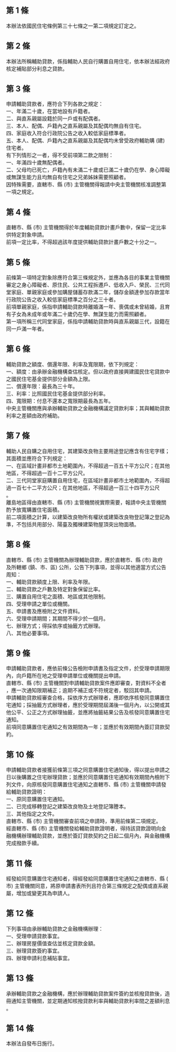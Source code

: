 第 1 條
-------
本辦法依國民住宅條例第三十七條之一第二項規定訂定之。

第 2 條
-------
本辦法所稱輔助貸款，係指輔助人民自行購置自用住宅，依本辦法經政府  
核定補貼部分利息之貸款。

第 3 條
-------
申請輔助貸款者，應符合下列各款之規定：  
一、年滿二十歲，在當地設有戶籍者。  
二、與直系親屬設籍於同一戶或有配偶者。  
三、本人、配偶、戶籍內之直系親屬及其配偶均無自有住宅。  
四、家庭收入符合行政院公告之收入較低家庭標準者。  
五、本人、配偶、戶籍內之直系親屬及其配偶均未曾受政府輔助購 (建)  
    住宅者。  
有下列情形之一者，得不受前項第二款之限制：  
一、年滿四十歲無配偶者。  
二、父母均已死亡，戶籍內有未滿二十歲或已滿二十歲仍在學、身心障礙  
    或無謀生能力且均無自有住宅之兄弟姊妹需要照顧者。  
因特殊需要，直轄市、縣 (市) 主管機關得報請中央主管機關核准調整第  
一項之規定。

第 4 條
-------
直轄市、縣 (市) 主管機關得於年度輔助貸款計畫戶數中，保留一定比率  
供特定對象申請。  
前項一定比率，不得超過該年度提供輔助貸款計畫戶數之十分之一。

第 5 條
-------
前條第一項特定對象除應符合第三條規定外，並應為各目的事業主管機關  
審定之身心障礙者、原住民、公共工程拆遷戶、低收入戶、榮民、三代同  
堂家庭、單親家庭或參加購屋儲蓄存款滿二年，儲存金額達參加存款當年  
行政院公告之收入較低家庭標準之百分之三十者。  
前項單親家庭，係指申請輔助貸款時離婚滿一年、喪偶或未曾結婚，且育  
有子女為未成年或年滿二十歲仍在學、無謀生能力而需照顧者。  
第一項所稱三代同堂家庭，係指申請輔助貸款時與直系親屬三代，設籍在  
同一戶滿一年者。

第 6 條
-------
輔助貸款之額度、償還年限、利率及寬限期，依下列規定：  
一、額度：由承辦金融機構查估核定。但以政府直接興建國民住宅貸款中  
    之國民住宅基金提供部分金額為上限。  
二、償還年限：最長為三十年。  
三、利率：比照國民住宅基金提供部分利率。  
四、寬限期：付息不還本之寬限期最長為五年。  
中央主管機關應與承辦輔助貸款之金融機構議定貸款利率；其與輔助貸款  
利率之差額由政府補助。

第 7 條
-------
輔助人民自購之自用住宅，其建築改良物主要用途登記應含有住宅字樣；  
其面積並應符合下列規定：  
一、在區域計畫非都市土地範圍內，不得超過一百五十平方公尺；在其他  
    地區，不得超過一百十二平方公尺。  
二、三代同堂家庭購置自用住宅，在區域計畫非都市土地範圍內，不得超  
    過一百七十二平方公尺；在其他地區，不得超過一百三十四平方公尺  
    。  
離島地區得由直轄市、縣 (市) 主管機關視實際需要，報請中央主管機關  
酌予放寬購置住宅面積。  
前二項面積之計算，以建築改良物所有權狀或建築改良物登記簿之登記為  
準，不包括共用部分、陽臺及獨棟建築物屋頂突出物面積。

第 8 條
-------
直轄市、縣 (市) 主管機關為辦理輔助貸款，應於直轄市、縣 (市) 政府  
及所轄鄉 (鎮、市、區) 公所，公告下列事項，並得以其他適當方式公告  
周知：  
一、輔助貸款額度上限、利率及年限。  
二、輔助貸款之戶數及特定對象保留比率。  
三、購置自用住宅之面積、地區或其他限制。  
四、受理申請之單位或機關。  
五、申請書及應檢附之文件資料。  
六、受理申請期間；其期間不得少於一個月。  
七、辦理方式；得採依序或抽籤方式辦理。  
八、其他必要事項。

第 9 條
-------
申請輔助貸款者，應依前條公告檢附申請書及指定文件，於受理申請期限  
內，向戶籍所在地之受理申請單位或機關提出申請。  
直轄市、縣 (市) 主管機關對申請輔助貸款案件應即審查，對資料不全者  
，應一次通知限期補正；逾期不補正或不符規定者，駁回其申請。  
申請輔助貸款經審查合格，採依序方式辦理者，應即依序核發同意購置住  
宅通知；採抽籤方式辦理者，應於受理期間屆滿後一個月內，以公開或其  
他公平、公正之方式辦理抽籤，並應將抽籤結果公告及核發同意購置住宅  
通知。  
前項同意購置住宅通知之有效期間為一年；並應於有效期間內簽訂貸款契  
約。

第 10 條
--------
申請輔助貸款者接獲前條第三項之同意購置住宅通知後，得以提出申請之  
日以後購置之住宅辦理貸款；並應於同意購置住宅通知有效期間內檢附下  
列文件，向原核發同意購置住宅通知之直轄市、縣 (市) 主管機關申請發  
給輔助貸款證明：  
一、原同意購置住宅通知。  
二、已完成移轉登記之建築改良物及土地登記簿謄本。  
三、其他指定之文件。  
直轄市、縣 (市) 主管機關審查前項之申請時，準用前條第二項規定。  
經直轄市、縣 (市) 主管機關發給輔助貸款證明者，得持該貸款證明向金  
融機構辦理輔助貸款，並應於簽訂貸款契約之日起二個月內，與金融機構  
完成撥款手續。

第 11 條
--------
經發給同意購置住宅通知者，得經發給同意購置住宅通知之直轄市、縣 (  
市) 主管機關同意，將原申請書表所列且符合第三條規定之配偶或直系親  
屬，增加或變更其為申請人。

第 12 條
--------
下列事項由承辦輔助貸款之金融機構辦理：  
一、受理申請貸款事宜。  
二、辦理房屋價值查估並核定貸款金額。  
三、辦理貸款簽約事宜。  
四、辦理申請利息補貼事宜。

第 13 條
--------
承辦輔助貸款之金融機構，應於辦理輔助貸款案件簽約並核撥貸款後，造  
冊通知主管機關，並定期通知核撥貸款利率與輔助貸款利率間之差額利息  
。

第 14 條
--------
本辦法自發布日施行。

